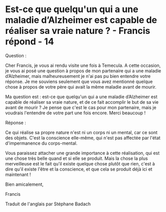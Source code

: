 # Est-ce que quelqu'un qui a une maladie d’Alzheimer est capable de réaliser sa vraie nature ? - Francis répond - 14

Question : 

Cher Francis, je vous ai rendu visite une fois &agrave; Temecula. A cette occasion, je vous ai pos&eacute; une question &agrave; propos de mon partenaire qui a une maladie d&rsquo;Alzheimer, mais malheureusement je n'ai pas pu bien entendre votre r&eacute;ponse. Je me souviens seulement que vous avez mentionn&eacute; quelque chose &agrave; propos de votre p&egrave;re qui avait la m&ecirc;me maladie avant de mourir.

Ma question est&nbsp;: est-ce que quelqu'un qui a une maladie d&rsquo;Alzheimer est capable de r&eacute;aliser sa vraie nature, et de ce fait accomplir le but de sa vie avant de mourir&nbsp;? Je pense que c'est le cas pour mon partenaire, mais je voudrais l'entendre de votre part une fois encore. Merci beaucoup !

R&eacute;ponse : 

Ce qui r&eacute;alise sa propre nature n'est ni un corps ni un mental, car ce sont des objets. C'est la conscience elle-m&ecirc;me, qui n'est pas affect&eacute;e par l'&eacute;tat d'impermanence du corps-mental.

Vous paraissez attacher une grande importance &agrave; cette r&eacute;alisation, qui est une chose tr&egrave;s belle quand et si elle se produit. Mais la chose la plus merveilleuse est le fait qu'il existe quelque chose plut&ocirc;t que rien, c'est &agrave; dire qu'il existe l'&ecirc;tre et la conscience, et que cela se produit d&eacute;j&agrave; ici et maintenant !

Bien amicalement,

  

Francis

Traduit de l'anglais par St&eacute;phane Badach

